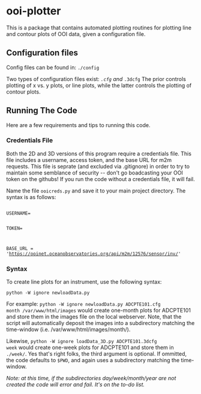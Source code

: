 # ooi-plotter
This is a package that contains automated plotting routines for plotting line and contour plots of OOI data, given a configuration file.

## Configuration files
Config files can be found in:
<code>./config</code>

Two types of configuration files exist:
<code>*.cfg</code>
and
<code>*.3dcfg</code>
The prior controls plotting of x vs. y plots, or line plots, while the latter controls the plotting of contour plots.

## Running The Code
Here are a few requirements and tips to running this code.

### Credentials File
Both the 2D and 3D versions of this program require a credentials file. This file includes a username, access token, and the base URL for m2m requests. This file is seprate (and excluded via .gitignore) in order to try to maintain some semblance of security -- don't go boadcasting your OOI token on the githubs! If you run the code without a credentials file, it will fail.

Name the file <code>ooicreds.py</code> and save it to your main project directory. The syntax is as follows:

<code>
USERNAME=<OOI-username>

TOKEN=<OOI-token>

BASE_URL = 'https://ooinet.oceanobservatories.org/api/m2m/12576/sensor/inv/'
</code>

### Syntax
To create line plots for an instrument, use the following syntax:

<code>python -W ignore newloadData.py <config-file> <time-window> <output-dir></code>

For example:
<code>python -W ignore newloadData.py ADCPTE101.cfg month /var/www/html/images</code>
would create one-month plots for ADCPTE101 and store them in the images file on the local webserver. Note, that the script will automatically deposit the images into a subdirectory matching the time-window (i.e. /var/www/html/images/month/).

Likewise, <code>python -W ignore loadData_3D.py ADCPTE101.3dcfg week</code> would create one-week plots for ADCPTE101 and store them in <code>./week/</code>. Yes that's right folks, the third argument is optional. If ommitted, the code defaults to <code>$PWD</code>, and again uses a subdirectory matching the time-window.

<i>Note: at this time, if the subdirectories day/week/month/year are not created the code will error and fail. It's on the to-do list.</i>

